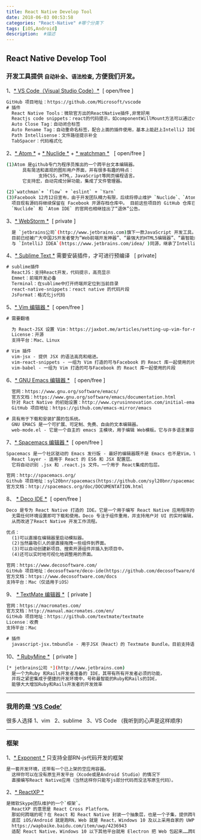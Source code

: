 ```yaml
---
title: React Native Develop Tool
date: 2018-06-03 00:53:58
categories: "React-Native" #哪个分类下
tags: [iOS,Android]
description:  #描述
---
```


## React Native Develop Tool

### 开发工具提供 `自动补全`、`语法检查`, 方便我们开发。

1、[* VS Code（Visual Studio Code）*](https://code.visualstudio.com) &nbsp;[ open/free ]
```xml
GitHub 项目地址：https://github.com/Microsoft/vscode
# 插件
  React Native Tools：微软官方出的ReactNative插件,非常好用
  Reactjs code snippets：react的代码提示，如componentWillMount方法可以通过cwm直接获得
  Auto Close Tag：自动闭合标签
  Auto Rename Tag：自动重命名标签，配合上面的插件使用，基本上能赶上IntelliJ IDEA系的功能了
  Path Intellisense：文件路径提示补全
  TabSpacer：代码格式化
```

2、[* Atom *](https://www.atom.io) + [* Nuclide *](https://github.com/facebook/nuclide) + [* watchman *](http://github.com/facebook/watchman)   &nbsp; [ open/free ]
```sh
(1)Atom 是github专门为程序员推出的一个跨平台文本编辑器。
      具有简洁和直观的图形用户界面，并有很多有趣的特点：
            支持CSS，HTML，JavaScript等网页编程语言。
      它支持宏，自动完成分屏功能，集成了文件管理器。

(2)`watchman`+ `flow` + `eslint` + `Yarn`
(3)Facebook 12月12日宣布，由于开发团队精力有限，后续将停止维护 `Nuclide`、`Atom-IDE` 和其他相关开源库。
  项目现有源码将继续保留在 Facebook 开源存档仓库中。 目前这些项目的 GitHub 仓库已被官方归档，处于只读状态。
  `Nuclide` 和 `Atom IDE` 的官网也相继挂出了“退休”公告。
```

<!--more-->

3、[* WebStorm *](http://www.jetbrains.com/webstorm) &nbsp;[ private ]
```sh
  是 `jetbrains公司`(http://www.jetbrains.com)旗下一款JavaScript 开发工具。
  目前已经被广大中国JS开发者誉为“Web前端开发神器”、“最强大的HTML5编辑器”、“最智能的JavaScript IDE”等。
  与 `IntelliJ IDEA`(https://www.jetbrains.com/idea/ )同源，继承了IntelliJ IDEA强大的JS部分的功能。
```

4、[* Sublime Text *](https://www.sublimetext.com)  需要安装插件，才可进行预编译 &nbsp; [ private]
```xml
# sublime插件
  ReactJS：支持React开发，代码提示，高亮显示
  Emmet：前端开发必备
  Terminal：在sublime中打开终端并定位到当前目录
  react-native-snippets：react native 的代码片段
  JsFormat：格式化js代码
```

5、[* Vim 编辑器 *](https://www.vim.org) &nbsp;[ open/free ]
```xml
# 需要翻墙

  为 React-JSX 设置 Vim：https://jaxbot.me/articles/setting-up-vim-for-react-js-jsx-02-03-2015
  License：开源
  支持平台：Mac、Linux

# Vim 插件
  vim-jsx - 提供 JSX 的语法高亮和缩进。
  vim-react-snippets - 一组为 Vim 打造的可与Facebook 的 React 库一起使用的片段。
  vim-babel - 一组为 Vim 打造的可与Facebook 的 React 库一起使用的片段
```

6、[* GNU Emacs 编辑器 *](https://www.gnu.org/software/emacs) &nbsp; [ open/free ]
```xml
  官网：https://www.gnu.org/software/emacs/
  官方文档：https://www.gnu.org/software/emacs/documentation.html
  针对 Ract Native 的初始设置：http://www.cyrusinnovation.com/initial-emacs-setup-for-reactreactnative/
  GitHub 项目地址：https://github.com/emacs-mirror/emacs

# 具有用于下载和安装扩展的包系统。
  GNU EMACS 是一个可扩展、可定制、免费、自由的文本编辑器。
  web-mode.el - 它是一个自主的 emacs 主模块，用于编辑 Web模板。它与许多语言兼容，包括 JSX（React）
```

7、[* Spacemacs 编辑器 *](http://spacemacs.org) &nbsp;[ open/free ]
```xml
Spacemacs 是一个社区驱动的 Emacs 发行版 - 最好的编辑器既不是 Emacs 也不是Vim，它是 Emacs 和 Vim 相结合！
  React layer - 适用于 React 的 ES6 和 JSX 配置层。
  它将自动识别 .jsx 和 .react.js 文件。一个用于 React集成的包层。

官网：http://spacemacs.org/
Github 项目地址：syl20bnr/spacemacs(https://github.com/syl20bnr/spacemacs)
官方文档：http://spacemacs.org/doc/DOCUMENTATION.html
```
8、 [* Deco IDE *](https://www.decosoftware.com/) &nbsp;[ open/free ]
```xml
Deco 是专为 React Native 打造的 IDE。它是一个用于编写 React Native 应用程序的一体化解决方案，
  无需任何环境设置即可下载和使用。Deco 专注于组件重用，并支持用户对 UI 的实时编辑，
  从而改进了React Native 开发工作流程。

优点：
  (1)可以直接在编辑器里启动模拟器。
  (2)当然最吸引人的是直接拖拽一些组件到界面。
  (3)可以自动创建新项目、搜索开源组件并插入到项目中。
  (4)还可以实时地可视化地调整用的界面。

官网：https://www.decosoftware.com/
GitHub 项目地址：decosoftware/deco-ide(https://github.com/decosoftware/deco-ide)
官方文档：https://www.decosoftware.com/docs
支持平台：Mac（仅适用于iOS）
```

9、 [* TextMate 编辑器 *](http://macromates.com) &nbsp;[ private ]
```xml
官网：https://macromates.com/
官方文档：http://manual.macromates.com/en/
GitHub 项目地址：https://github.com/textmate/textmate
License：收费
支持平台：Mac

# 插件
  javascript-jsx.tmbundle - 用于JSX（React）的 Textmate Bundle。目前支持语法高亮。
```

10、[* RubyMine *](https://www.jetbrains.com/ruby/) &nbsp;[ private ]
```sh
[* jetbrains公司 *](http://www.jetbrains.com)
  是一个为Ruby 和Rails开发者准备的 IDE，其带有所有开发者必须的功能，
  并将之紧密集成于便捷的开发环境中，号称最智能的Ruby和Rails的IDE，
  能够大大增加Ruby和Rails开发者的开发效率
```


---

### 我用的是 [ ‘VS Code’ ](https://code.visualstudio.com)
很多人选择 1、vim &nbsp; 2、sublime &nbsp; 3、VS Code &nbsp; (我听到的心声是这样顺序)

---

### 框架
1、[* Exponent *](https://docs.expo.io) 只支持全部RN-js代码开发的框架
```sh
是一套开发环境，还带有一个已上架的空应用容器。
  这样你可以在没有原生开发平台（Xcode或是Android Studio）的情况下
  直接编写React Native应用（当然这样你只能写js部分代码而没法写原生代码）。
```



2、[* ReactXP *](https://microsoft.github.io/reactxp/)
```sh
是微软Skype团队维护的一个`框架`。
  ReactXP 的意思是 React Cross Platform。
  那如何跨端的呢？在 React 和 React Native 封装一个抽象层，也是一个子集，提供跨平台的 API。
  底层 iOS/Android 就是跑RN，Web 就是 React，Windows 10 及以上采用自家的 UWP，
  https://wapbaike.baidu.com/item/uwp/4236943
  适配 React Native，Windows 10 以下其他平台就用 Electron 把 Web 包起来……跨端了。
```
